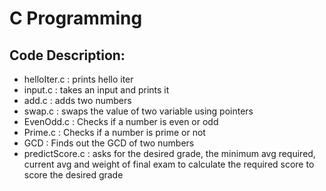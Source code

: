 # C Programming

## Code Description:

* helloIter.c : prints hello iter
* input.c : takes an input and prints it
* add.c : adds two numbers
* swap.c : swaps the value of two variable using pointers
* EvenOdd.c : Checks if a number is even or odd
* Prime.c : Checks if a number is prime or not
* GCD : Finds out the GCD of two numbers
* predictScore.c : asks for the desired grade, the minimum avg required, current avg and weight of final exam to calculate the required score to score the desired grade
